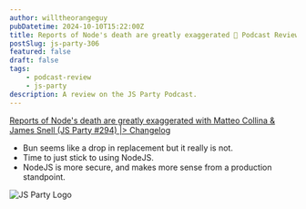 ```yaml
---
author: willtheorangeguy
pubDatetime: 2024-10-10T15:22:00Z
title: Reports of Node's death are greatly exaggerated 🎊 Podcast Review
postSlug: js-party-306
featured: false
draft: false
tags:
    - podcast-review
    - js-party
description: A review on the JS Party Podcast.
---
```


[Reports of Node's death are greatly exaggerated with Matteo Collina & James Snell (JS Party #294) |> Changelog](https://changelog.com/jsparty/294)

- Bun seems like a drop in replacement but it really is not.
- Time to just stick to using NodeJS.
- NodeJS is more secure, and makes more sense from a production standpoint.

![JS Party Logo](https://is1-ssl.mzstatic.com/image/thumb/Podcasts113/v4/8e/31/88/8e318808-56a6-b897-6f98-71cf214b54a3/mza_7508458937281322007.png/300x300bb.webp)
